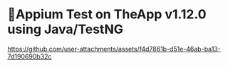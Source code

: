 # 📲Appium Test on TheApp v1.12.0 using Java/TestNG

https://github.com/user-attachments/assets/f4d7861b-d51e-46ab-ba13-7d190690b32c

